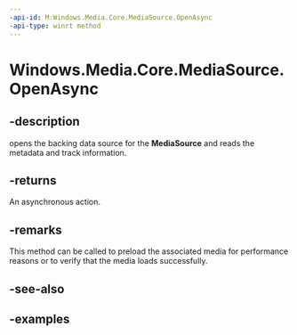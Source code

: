 ```yaml
---
-api-id: M:Windows.Media.Core.MediaSource.OpenAsync
-api-type: winrt method
---
```


<!-- Method syntax.
public IAsyncAction MediaSource.OpenAsync()
-->

# Windows.Media.Core.MediaSource.OpenAsync


## -description

opens the backing data source for the **MediaSource** and reads the metadata and track information.

## -returns

An asynchronous action.

## -remarks

This method can be called to preload the associated media for performance reasons or to verify that the media loads successfully.

## -see-also

## -examples

